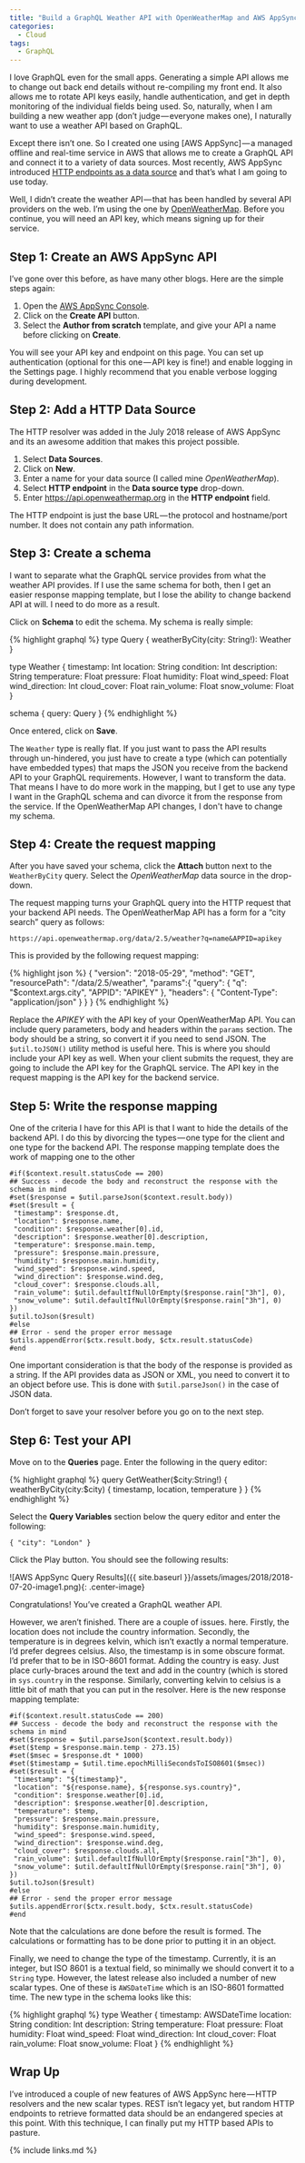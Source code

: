 ```yaml
---
title: "Build a GraphQL Weather API with OpenWeatherMap and AWS AppSync"
categories:
  - Cloud
tags:
  - GraphQL
---
```


I love GraphQL even for the small apps. Generating a simple API allows me to change out back end details without re-compiling my front end. It also allows me to rotate API keys easily, handle authentication, and get in depth monitoring of the individual fields being used. So, naturally, when I am building a new weather app (don’t judge — everyone makes one), I naturally want to use a weather API based on GraphQL.

Except there isn’t one. So I created one using [AWS AppSync] — a managed offline and real-time service in AWS that allows me to create a GraphQL API and connect it to a variety of data sources. Most recently, AWS AppSync introduced [HTTP endpoints as a data source](https://aws.amazon.com/blogs/mobile/aws-appsync-releases-an-enhanced-no-code-graphql-api-builder-http-resolvers-new-built-in-scalar-types-and-sdk-cache-abstraction/) and that’s what I am going to use today.

Well, I didn’t create the weather API — that has been handled by several API providers on the web. I’m using the one by [OpenWeatherMap](https://openweathermap.org/). Before you continue, you will need an API key, which means signing up for their service.

## Step 1: Create an AWS AppSync API

I’ve gone over this before, as have many other blogs. Here are the simple steps again:

1. Open the [AWS AppSync Console](https://console.aws.amazon.com/appsync/home).
2. Click on the **Create API** button.
3. Select the **Author from scratch** template, and give your API a name before clicking on **Create**.

You will see your API key and endpoint on this page. You can set up authentication (optional for this one — API key is fine!) and enable logging in the Settings page. I highly recommend that you enable verbose logging during development.

## Step 2: Add a HTTP Data Source

The HTTP resolver was added in the July 2018 release of AWS AppSync and its an awesome addition that makes this project possible.

1. Select **Data Sources**.
2. Click on **New**.
3. Enter a name for your data source (I called mine _OpenWeatherMap_).
4. Select **HTTP endpoint** in the **Data source type** drop-down.
5. Enter https://api.openweathermap.org in the **HTTP endpoint** field.

The HTTP endpoint is just the base URL — the protocol and hostname/port number. It does not contain any path information.

## Step 3: Create a schema

I want to separate what the GraphQL service provides from what the weather API provides. If I use the same schema for both, then I get an easier response mapping template, but I lose the ability to change backend API at will. I need to do more as a result.

Click on **Schema** to edit the schema. My schema is really simple:

{% highlight graphql %}
type Query {
 weatherByCity(city: String!): Weather
}

type Weather {
 timestamp: Int
 location: String
 condition: Int
 description: String
 temperature: Float
 pressure: Float
 humidity: Float
 wind_speed: Float
 wind_direction: Int
 cloud_cover: Float
 rain_volume: Float
 snow_volume: Float
}

schema {
 query: Query
}
{% endhighlight %}

Once entered, click on **Save**.

The `Weather` type is really flat. If you just want to pass the API results through un-hindered, you just have to create a type (which can potentially have embedded types) that maps the JSON you receive from the backend API to your GraphQL requirements.  However, I want to transform the data. That means I have to do more work in the mapping, but I get to use any type I want in the GraphQL schema and can divorce it from the response from the service.  If the OpenWeatherMap API changes, I don't have to change my schema.

## Step 4: Create the request mapping

After you have saved your schema, click the **Attach** button next to the `WeatherByCity` query. Select the _OpenWeatherMap_ data source in the drop-down.

The request mapping turns your GraphQL query into the HTTP request that your backend API needs. The OpenWeatherMap API has a form for a “city search” query as follows:

```
https://api.openweathermap.org/data/2.5/weather?q=name&APPID=apikey
```

This is provided by the following request mapping:

{% highlight json %}
{
    "version": "2018-05-29",
    "method": "GET",
    "resourcePath": "/data/2.5/weather",
    "params":{
        "query": {
            "q": "$context.args.city",
            "APPID": "APIKEY"
        },
        "headers": {
            "Content-Type": "application/json"
        }
    }
}
{% endhighlight %}

Replace the _APIKEY_ with the API key of your OpenWeatherMap API. You can include query parameters, body and headers within the `params` section. The body should be a string, so convert it if you need to send JSON. The `$util.toJSON()` utility method is useful here. This is where you should include your API key as well. When your client submits the request, they are going to include the API key for the GraphQL service. The API key in the request mapping is the API key for the backend service.

## Step 5: Write the response mapping

One of the criteria I have for this API is that I want to hide the details of the backend API. I do this by divorcing the types — one type for the client and one type for the backend API. The response mapping template does the work of mapping one to the other

```
#if($context.result.statusCode == 200)
## Success - decode the body and reconstruct the response with the schema in mind
#set($response = $util.parseJson($context.result.body))
#set($result = {
 "timestamp": $response.dt,
 "location": $response.name,
 "condition": $response.weather[0].id,
 "description": $response.weather[0].description,
 "temperature": $response.main.temp,
 "pressure": $response.main.pressure,
 "humidity": $response.main.humidity,
 "wind_speed": $response.wind.speed,
 "wind_direction": $response.wind.deg,
 "cloud_cover": $response.clouds.all,
 "rain_volume": $util.defaultIfNullOrEmpty($response.rain["3h"], 0),
 "snow_volume": $util.defaultIfNullOrEmpty($response.rain["3h"], 0)
})
$util.toJson($result)
#else
## Error - send the proper error message
$utils.appendError($ctx.result.body, $ctx.result.statusCode)
#end
```

One important consideration is that the body of the response is provided as a string. If the API provides data as JSON or XML, you need to convert it to an object before use. This is done with `$util.parseJson()` in the case of JSON data.

Don’t forget to save your resolver before you go on to the next step.

## Step 6: Test your API

Move on to the **Queries** page. Enter the following in the query editor:

{% highlight graphql %}
query GetWeather($city:String!) {
  weatherByCity(city:$city) {
    timestamp,
    location,
    temperature
  }
}
{% endhighlight %}

Select the **Query Variables** section below the query editor and enter the following:

```
{ "city": "London" }
```

Click the Play button.  You should see the following results:

![AWS AppSync Query Results]({{ site.baseurl }}/assets/images/2018/2018-07-20-image1.png){: .center-image}

Congratulations! You’ve created a GraphQL weather API.

However, we aren’t finished. There are a couple of issues. here. Firstly, the location does not include the country information. Secondly, the temperature is in degrees kelvin, which isn’t exactly a normal temperature. I’d prefer degrees celsius. Also, the timestamp is in some obscure format. I’d prefer that to be in ISO-8601 format. Adding the country is easy. Just place curly-braces around the text and add in the country (which is stored in `sys.country` in the response. Similarly, converting kelvin to celsius is a little bit of math that you can put in the resolver. Here is the new response mapping template:

```
#if($context.result.statusCode == 200)
## Success - decode the body and reconstruct the response with the schema in mind
#set($response = $util.parseJson($context.result.body))
#set($temp = $response.main.temp - 273.15)
#set($msec = $response.dt * 1000)
#set($timestamp = $util.time.epochMilliSecondsToISO8601($msec))
#set($result = {
 "timestamp": "${timestamp}",
 "location": "${response.name}, ${response.sys.country}",
 "condition": $response.weather[0].id,
 "description": $response.weather[0].description,
 "temperature": $temp,
 "pressure": $response.main.pressure,
 "humidity": $response.main.humidity,
 "wind_speed": $response.wind.speed,
 "wind_direction": $response.wind.deg,
 "cloud_cover": $response.clouds.all,
 "rain_volume": $util.defaultIfNullOrEmpty($response.rain["3h"], 0),
 "snow_volume": $util.defaultIfNullOrEmpty($response.rain["3h"], 0)
})
$util.toJson($result)
#else
## Error - send the proper error message
$utils.appendError($ctx.result.body, $ctx.result.statusCode)
#end
```

Note that the calculations are done before the result is formed. The calculations or formatting has to be done prior to putting it in an object.

Finally, we need to change the type of the timestamp. Currently, it is an integer, but ISO 8601 is a textual field, so minimally we should convert it to a `String` type. However, the latest release also included a number of new scalar types. One of these is `AWSDateTime` which is an ISO-8601 formatted time. The new type in the schema looks like this:

{% highlight graphql %}
type Weather {
 timestamp: AWSDateTime
 location: String
 condition: Int
 description: String
 temperature: Float
 pressure: Float
 humidity: Float
 wind_speed: Float
 wind_direction: Int
 cloud_cover: Float
 rain_volume: Float
 snow_volume: Float
}
{% endhighlight %}

## Wrap Up

I’ve introduced a couple of new features of AWS AppSync here — HTTP resolvers and the new scalar types. REST isn’t legacy yet, but random HTTP endpoints to retrieve formatted data should be an endangered species at this point. With this technique, I can finally put my HTTP based APIs to pasture.

{% include links.md %}
